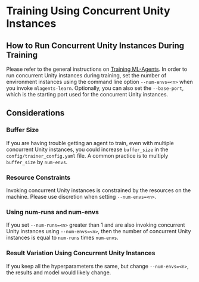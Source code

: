 # Training Using Concurrent Unity Instances

## How to Run Concurrent Unity Instances During Training

Please refer to the general instructions on [Training ML-Agents](Training-ML-Agents.md).  In order to run concurrent Unity instances during training, set the number of environment instances using the command line option `--num-envs=<n>` when you invoke `mlagents-learn`. Optionally, you can also set the `--base-port`, which is the starting port used for the concurrent Unity instances.

## Considerations

### Buffer Size

If you are having trouble getting an agent to train, even with multiple concurrent Unity instances, you could increase  `buffer_size` in the `config/trainer_config.yaml` file. A common practice is to multiply `buffer_size` by `num-envs`.

### Resource Constraints

Invoking concurrent Unity instances is constrained by the resources on the machine.  Please use discretion when setting `--num-envs=<n>`.

### Using num-runs and num-envs

If you set `--num-runs=<n>` greater than 1 and are also invoking concurrent Unity instances using `--num-envs=<n>`, then the number of concurrent Unity instances is equal to `num-runs` times `num-envs`.

### Result Variation Using Concurrent Unity Instances

If you keep all the hyperparameters the same, but change `--num-envs=<n>`, the results and model would likely change.
